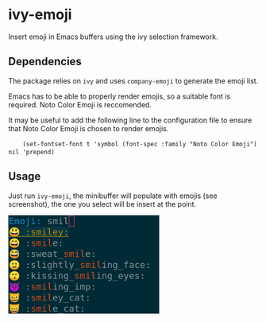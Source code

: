 # ivy-emoji

Insert emoji in Emacs buffers using the ivy selection framework.

## Dependencies

The package relies on `ivy` and uses `company-emoji` to generate the emoji list.

Emacs has to be able to properly render emojis, so a suitable font is required.
Noto Color Emoji is reccomended.

It may be useful to add the following line to the configuration file to ensure
that Noto Color Emoji is chosen to render emojis.

``` emacs-lisp
    (set-fontset-font t 'symbol (font-spec :family "Noto Color Emoji") nil 'prepend)
```

## Usage

Just run `ivy-emoji`, the minibuffer will populate with emojis (see screenshot),
the one you select will be insert at the point.

![screenshot](ss.png "ivy-emoji")
